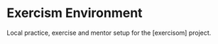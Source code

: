 
# Exercism Environment

Local practice, exercise and mentor setup for the [exercisom] project.

[exercism]: https://exercism.io "Exercism coding practice through mentorship"
